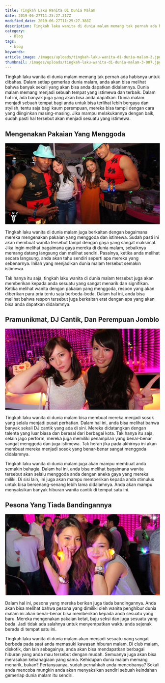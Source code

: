 ```yaml
---
title: Tingkah Laku Wanita Di Dunia Malam
date: 2019-06-27T11:25:27.217Z
modified_date: 2019-06-27T11:25:27.388Z
description: Tingkah laku wanita di dunia malam memang tak pernah ada habisnya untuk dibahas. Dalam setiap gemerlap dunia malam.
category:
  - Blog
tags:
  - blog
keywords:
article_image: /images/uploads/tingkah-laku-wanita-di-dunia-malam-3.jpg
thumbnail: /images/uploads/tingkah-laku-wanita-di-dunia-malam-3-007.jpg
---
```

Tingkah laku wanita di dunia malam memang tak pernah ada habisnya untuk dibahas. Dalam setiap gemerlap dunia malam, anda akan bisa melihat bahwa banyak sekali yang akan bisa anda dapatkan didalamnya. Dunia malam memang menjadi sebuah tempat yang istimewa dan terbaik. Dalam hal ini, ada banyak juga yang akan bisa anda dapatkan. Dunia malam menjadi sebuah tempat bagi anda untuk bisa terlihat lebih bergaya dan stylish, tentu saja bagi kaum perempuan, mereka bisa tampil dengan cara yang diinginkan masing-masing. Jika mampu melakukannya dengan baik, sudah pasti hal tersebut akan menjadi sesuatu yang istimewa.



## Mengenakan Pakaian Yang Menggoda

![Tingkah Laku Wanita Di Dunia Malam](/images/uploads/tingkah-laku-wanita-di-dunia-malam-3.jpg)

Tingkah laku wanita di dunia malam juga berkaitan dengan bagaimana mereka mengenakan pakaian yang menggoda dan istimewa. Sudah pasti ini akan membuat wanita tersebut tampil dengan gaya yang sangat maksimal. Jika ingin melihat bagaimana gaya mereka di dunia malam, sebaiknya memang datang langsung dan melihat sendiri. Pasalnya, ketika anda melihat secara langsung, anda akan tahu sendiri seperti apa mereka yang sebenarnya. Inilah yang menjadikan dunia malam tersebut semakin istimewa.

Tak hanya itu saja, tingkah laku wanita di dunia malam tersebut juga akan memberikan kepada anda sesuatu yang sangat menarik dan signifikan. Ketika melihat wanita dengan pakaian yang menggoda, respon yang akan diberikan para pria tentu saja berbeda-beda. Dalam hal ini, anda bisa melihat bahwa respon tersebut juga berkaitan erat dengan apa yang akan bisa anda dapatkan didalamnya. 



## Pramunikmat, DJ Cantik, Dan Perempuan Jomblo

![Tingkah Laku Wanita Di Dunia Malam](/images/uploads/tingkah-laku-wanita-di-dunia-malam-2.jpg)

Tingkah laku wanita di dunia malam bisa membuat mereka menjadi sosok yang selalu menjadi pusat perhatian. Dalam hal ini, anda bisa melihat bahwa banyak sekali DJ cantik yang ada di sini. Mereka didatangkan dengan talenta yang luar biasa dan berasal dari berbagai kota. Tak hanya itu saja, selain jago perform, mereka juga memiliki penampilan yang benar-benar sangat menggoda dan juga istimewa. Tak heran jika pada akhirnya ini akan membuat mereka menjadi sosok yang benar-benar sangat menggoda didalamnya.

Tingkah laku wanita di dunia malam juga akan mampu membuat anda semakin bahagia. Dalam hal ini, anda bisa melihat bagaimana wanita tersebut akan selalu menggoda anda dengan aneka gaya yang mereka miliki. Di sisi lain, ini juga akan mampu memberikan kepada anda stimulus untuk bisa bersenang-senang lebih lama didalamnya. Anda akan mampu menyaksikan banyak hiburan wanita cantik di tempat satu ini.



## Pesona Yang Tiada Bandingannya

![Tingkah Laku Wanita Di Dunia Malam](/images/uploads/tingkah-laku-wanita-di-dunia-malam-1.jpg)

Dalam hal ini, pesona yang mereka berikan juga tiada bandingannya. Anda akan bisa melihat bahwa pesona yang dimiliki oleh wanita penghibur dunia malam ini akan benar-benar bisa memberikan kepada anda sesuatu yang baru. Mereka mengenakan pakaian ketat, baju seksi dan juga sesuatu yang beda. Jadi tidak ada salahnya untuk menyempatkan waktu anda sejenak berada di tempat satu ini.

Tingkah laku wanita di dunia malam akan menjadi sesuatu yang sangat berbeda pada saat anda memasuki kawasan hiburan malam. Di club malam, diskotik, dan lain sebagainya, anda akan bisa mendapatkan berbagai hiburan yang anda mau tersebut dengan mudah. Semuanya juga akan bisa merasakan kebahagiaan yang sama. Kehidupan dunia malam memang menarik, bukan? Pertanyaanya, sudah pernahkah anda mencobanya? Sekali anda mencoba mungkin anda akan menyaksikan sendiri sebuah keindahan gemerlap dunia malam itu sendiri.
